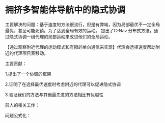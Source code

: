 # 拥挤多智能体导航中的隐式协调

主要解决的问题：基于速度的方法很流行，但是有弊端，因为局部最优不一定全局最优，甚至可能死锁。为了达到全局有效的运动。 提出了C-Nav 分布式方法，通过隐式协调一组代理的局部运动来改进他们的全局运动。

【通过观察附近代理的运动模式和有限的单向通信来实现】代理会选择速度帮助附近的代理项目表移动。

主要贡献：

1.提出了一个协调的框架

2.证明了在选择最优速度时考虑附近的代理可以促进隐式协调

3.验证我们的方法与其他最先进的方法相比有优越性

前人的相关工作：

问题公式化：
